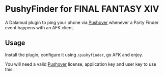 # PushyFinder for FINAL FANTASY XIV
A Dalamud plugin to ping your phone via [Pushover](https://pushover.com) whenever a Party Finder event happens with an AFK client.

## Usage
Install the plugin, configure it using `/pushyfinder`, go AFK and enjoy.

You will need a valid [Pushover](httpS://pushover.com) license, application key and user key to use this.

